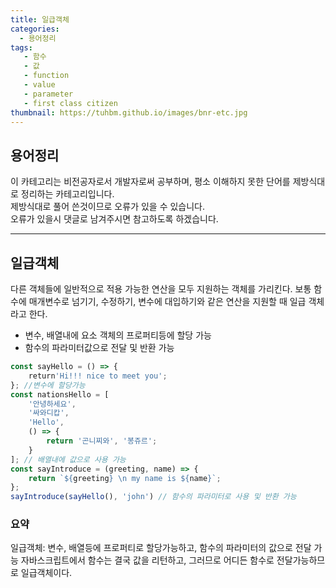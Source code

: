 ```yaml
---
title: 일급객체
categories:
  - 용어정리
tags:
   - 함수
   - 값
   - function
   - value
   - parameter
   - first class citizen
thumbnail: https://tuhbm.github.io/images/bnr-etc.jpg
---
```


## 용어정리

이 카테고리는 비전공자로서 개발자로써 공부하며, 평소 이해하지 못한 단어를 제방식대로 정리하는 카테고리입니다.  
제방식대로 풀어 쓴것이므로 오류가 있을 수 있습니다.  
오류가 있을시 댓글로 남겨주시면 참고하도록 하겠습니다.
***

## 일급객체
다른 객체들에 일반적으로 적용 가능한 연산을 모두 지원하는 객체를 가리킨다. 보통 함수에 매개변수로 넘기기, 수정하기, 변수에 대입하기와 같은 연산을 지원할 때 일급 객체라고 한다.
<!-- more -->
- 변수, 배열내에 요소 객체의 프로퍼티등에 할당 가능
- 함수의 파라미터값으로 전달 및 반환 가능

````javascript
const sayHello = () => {
    return'Hi!!! nice to meet you';
}; //변수에 할당가능
const nationsHello = [
    '안녕하세요', 
    '싸와디캅', 
    'Hello', 
    () => {
        return '곤니찌와', '봉쥬르';
    }
]; // 배열내에 값으로 사용 가능
const sayIntroduce = (greeting, name) => {
    return `${greeting} \n my name is ${name}`;
};
sayIntroduce(sayHello(), 'john') // 함수의 파라미터로 사용 및 반환 가능
````

### 요약
일급객체: 변수, 배열등에 프로퍼티로 할당가능하고, 함수의 파라미터의 값으로 전달 가능
자바스크립트에서 함수는 결국 값을 리턴하고, 그러므로 어디든 함수로 전달가능하므로 일급객체이다.
